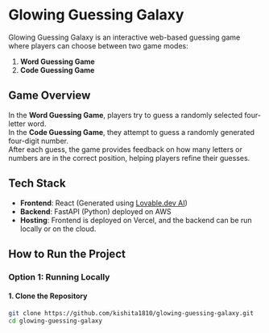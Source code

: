 # Glowing Guessing Galaxy

Glowing Guessing Galaxy is an interactive web-based guessing game where players can choose between two game modes:  
1. **Word Guessing Game**  
2. **Code Guessing Game**  

## Game Overview
In the **Word Guessing Game**, players try to guess a randomly selected four-letter word.  
In the **Code Guessing Game**, they attempt to guess a randomly generated four-digit number.  
After each guess, the game provides feedback on how many letters or numbers are in the correct position, helping players refine their guesses.

## Tech Stack
- **Frontend**: React (Generated using [Lovable.dev AI](https://lovable.dev))  
- **Backend**: FastAPI (Python) deployed on AWS  
- **Hosting**: Frontend is deployed on Vercel, and the backend can be run locally or on the cloud.  

## How to Run the Project

### Option 1: Running Locally

#### 1. Clone the Repository  
```sh
git clone https://github.com/kishita1810/glowing-guessing-galaxy.git
cd glowing-guessing-galaxy
